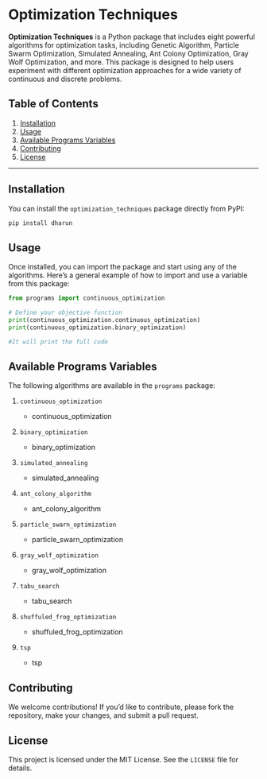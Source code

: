 
# Optimization Techniques

**Optimization Techniques** is a Python package that includes eight powerful algorithms for optimization tasks, including Genetic Algorithm, Particle Swarm Optimization, Simulated Annealing, Ant Colony Optimization, Gray Wolf Optimization, and more. This package is designed to help users experiment with different optimization approaches for a wide variety of continuous and discrete problems.

## Table of Contents

1. [Installation](#installation)
2. [Usage](#usage)
3. [Available Programs Variables](#available-algorithms)
4. [Contributing](#contributing)
5. [License](#license)

---

## Installation

You can install the `optimization_techniques` package directly from PyPI:

```bash
pip install dharun
```

## Usage

Once installed, you can import the package and start using any of the algorithms. Here’s a general example of how to import and use a variable from this package:

```python
from programs import continuous_optimization

# Define your objective function
print(continuous_optimization.continuous_optimization)
print(continuous_optimization.binary_optimization)

#It will print the full code
```

## Available Programs Variables

The following algorithms are available in the `programs` package:

1. `continuous_optimization`
   - continuous_optimization

2. `binary_optimization`
    - binary_optimization

3. `simulated_annealing`
   - simulated_annealing

4. `ant_colony_algorithm`
   - ant_colony_algorithm

5. `particle_swarn_optimization`
   - particle_swarn_optimization

6. `gray_wolf_optimization`
   - gray_wolf_optimization

7. `tabu_search`
   - tabu_search

8. `shuffuled_frog_optimization`
   - shuffuled_frog_optimization

9. `tsp`
   - tsp


## Contributing

We welcome contributions! If you’d like to contribute, please fork the repository, make your changes, and submit a pull request. 

## License

This project is licensed under the MIT License. See the `LICENSE` file for details.

